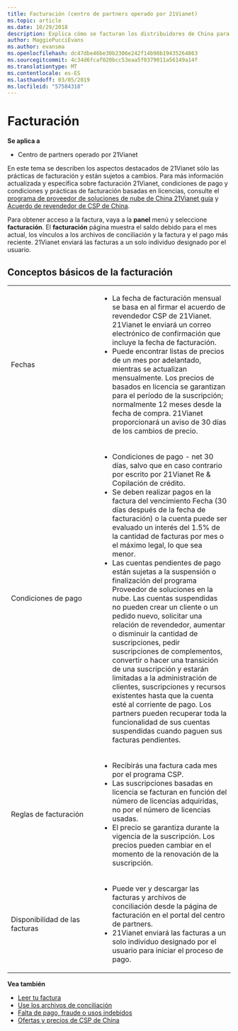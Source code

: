 ```yaml
---
title: Facturación (centro de partners operado por 21Vianet)
ms.topic: article
ms.date: 10/29/2018
description: Explica cómo se facturan los distribuidores de China para los servicios que proporcionan a sus clientes.
author: MaggiePucciEvans
ms.author: evansma
ms.openlocfilehash: dc47dbe46be30b2306e242f14b98b19435264863
ms.sourcegitcommit: 4c34d6fcaf020bcc53eaa5f0379011a56149a14f
ms.translationtype: MT
ms.contentlocale: es-ES
ms.lasthandoff: 03/05/2019
ms.locfileid: "57584318"
---
```

# <a name="billing"></a>Facturación

**Se aplica a**

-   Centro de partners operado por 21Vianet

En este tema se describen los aspectos destacados de 21Vianet sólo las prácticas de facturación y están sujetos a cambios. Para más información actualizada y específica sobre facturación 21Vianet, condiciones de pago y condiciones y prácticas de facturación basadas en licencias, consulte el [programa de proveedor de soluciones de nube de China 21Vianet guía](https://www.21vbluecloud.com/office365/SolProv_programguide/) y [ Acuerdo de revendedor de CSP de China](https://www.21vbluecloud.com/office365/ResellerAgr/).

Para obtener acceso a la factura, vaya a la **panel** menú y seleccione **facturación**. El **facturación** página muestra el saldo debido para el mes actual, los vínculos a los archivos de conciliación y la factura y el pago más reciente. 21Vianet enviará las facturas a un solo individuo designado por el usuario. 


## <a name="billing-basics"></a>Conceptos básicos de la facturación


<table>
<colgroup>
<col width="40%" />
<col width="60%" />
</colgroup>
<tbody>
<tr class="odd">
<td>Fechas</td>
<td><ul>
<li>La fecha de facturación mensual se basa en al firmar el acuerdo de revendedor CSP de 21Vianet. 21Vianet le enviará un correo electrónico de confirmación que incluye la fecha de facturación.</li>
<li>Puede encontrar listas de precios de un mes por adelantado, mientras se actualizan mensualmente. Los precios de basados en licencia se garantizan para el período de la suscripción; normalmente 12 meses desde la fecha de compra. 21Vianet proporcionará un aviso de 30 días de los cambios de precio.</li>
</ul></td>
</tr>
<tr class="even">
<td>Condiciones de pago</td>
<td><ul>
<li>Condiciones de pago - net 30 días, salvo que en caso contrario por escrito por 21Vianet Re & Copilación de crédito.</li>
<li>Se deben realizar pagos en la factura del vencimiento Fecha (30 días después de la fecha de facturación) o la cuenta puede ser evaluado un interés del 1.5% de la cantidad de facturas por mes o el máximo legal, lo que sea menor.</li>
<li>Las cuentas pendientes de pago están sujetas a la suspensión o finalización del programa Proveedor de soluciones en la nube. Las cuentas suspendidas no pueden crear un cliente o un pedido nuevo, solicitar una relación de revendedor, aumentar o disminuir la cantidad de suscripciones, pedir suscripciones de complementos, convertir o hacer una transición de una suscripción y estarán limitadas a la administración de clientes, suscripciones y recursos existentes hasta que la cuenta esté al corriente de pago. Los partners pueden recuperar toda la funcionalidad de sus cuentas suspendidas cuando paguen sus facturas pendientes.</li>
</ul></td>
</tr>
<tr class="odd">
<td>Reglas de facturación</td>
<td><ul>
<li>Recibirás una factura cada mes por el programa CSP.</li>
<li>Las suscripciones basadas en licencia se facturan en función del número de licencias adquiridas, no por el número de licencias usadas.</li>
<li>El precio se garantiza durante la vigencia de la suscripción. Los precios pueden cambiar en el momento de la renovación de la suscripción.</li>
</ul></td>
</tr>
<tr class="even">
<td>Disponibilidad de las facturas</td>
<td><ul>
<li>Puede ver y descargar las facturas y archivos de conciliación desde la página de facturación en el portal del centro de partners.</li>
<li>21Vianet enviará las facturas a un solo individuo designado por el usuario para iniciar el proceso de pago.</li>
</ul></td>
</tr>
</tbody>
</table>

**Vea también** 
-   [Leer tu factura](read-your-bill.md)
-   [Use los archivos de conciliación](use-the-reconciliation-files.md)
-   [Falta de pago, fraude o usos indebidos](non-payment-fraud-or-misuse.md)
-   [Ofertas y precios de CSP de China](see-offers-and-pricing.md)

